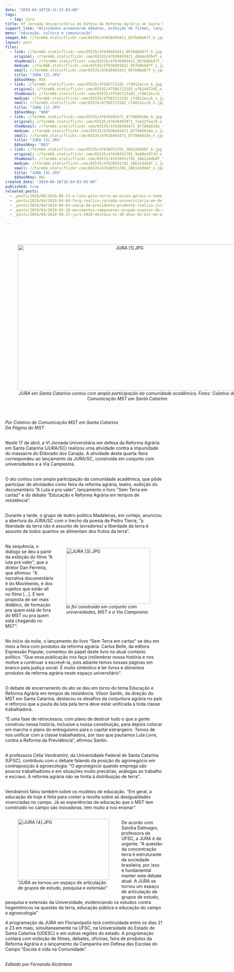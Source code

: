 ```yaml
---
date: "2019-04-18T16:31:23-03:00"
tags:
  - tag: jura
title: 6ª Jornada Universitária em Defesa da Reforma Agrária em Santa Catarina
support_line: "Atividades promoveram debates, exibição de filmes, lançamento de livro e tem continuação em maio"
menu: "educação, cultura e comunicação"
images_hd: //farm66.staticflickr.com/65535/47638493411_05fb0bb87f_b.jpg
layout: post
files:
  - link: //farm66.staticflickr.com/65535/47638493411_05fb0bb87f_b.jpg
    original: //farm66.staticflickr.com/65535/47638493411_dbb6a565df_o.jpg
    thumbnail: //farm66.staticflickr.com/65535/47638493411_05fb0bb87f_t.jpg
    medium: //farm66.staticflickr.com/65535/47638493411_05fb0bb87f_z.jpg
    small: //farm66.staticflickr.com/65535/47638493411_05fb0bb87f_n.jpg
    title: "JURA [2].JPG"
    $$hashKey: 05X
  - link: //farm66.staticflickr.com/65535/47585723102_cfd012eccb_b.jpg
    original: //farm66.staticflickr.com/65535/47585723102_e762497265_o.jpg
    thumbnail: //farm66.staticflickr.com/65535/47585723102_cfd012eccb_t.jpg
    medium: //farm66.staticflickr.com/65535/47585723102_cfd012eccb_z.jpg
    small: //farm66.staticflickr.com/65535/47585723102_cfd012eccb_n.jpg
    title: "JURA [1].JPG"
    $$hashKey: "060"
  - link: //farm66.staticflickr.com/65535/47638493471_877866010a_b.jpg
    original: //farm66.staticflickr.com/65535/47638493471_7a412fea29_o.jpg
    thumbnail: //farm66.staticflickr.com/65535/47638493471_877866010a_t.jpg
    medium: //farm66.staticflickr.com/65535/47638493471_877866010a_z.jpg
    small: //farm66.staticflickr.com/65535/47638493471_877866010a_n.jpg
    title: "JURA [3].JPG"
    $$hashKey: "063"
  - link: //farm66.staticflickr.com/65535/47638551701_28b124db8f_b.jpg
    original: //farm66.staticflickr.com/65535/47638551701_9e80e1972d_o.jpg
    thumbnail: //farm66.staticflickr.com/65535/47638551701_28b124db8f_t.jpg
    medium: //farm66.staticflickr.com/65535/47638551701_28b124db8f_z.jpg
    small: //farm66.staticflickr.com/65535/47638551701_28b124db8f_n.jpg
    title: "JURA [4].JPG"
    $$hashKey: 06L
created_date: "2019-04-18T16:54:03-03:00"
published: true
releated_posts:
  - _posts/2018/08/2018-08-23-a-luta-pela-terra-em-minas-gerais-e-tema-de-jornada-universitaria.md
  - _posts/2019/04/2019-04-04-furg-realiza-jornada-universitaria-em-defesa-da-reforma-agraria.md
  - _posts/2019/04/2019-04-03-unesp-de-presidente-prudente-realiza-jura-em-abril.md
  - _posts/2019/03/2019-03-26-movimentos-camponeses-ocupam-espacos-da-uffs-com-o-debate-da-reforma-agraria.md
  - _posts/2018/08/2018-08-27-jura-2018-destaca-os-30-anos-do-mst-em-minas.md

---
```

<p>&nbsp;</p>

<div style="text-align:center">
<figure class="image" style="display:inline-block"><img alt="JURA [1].JPG" height="467" src="//farm66.staticflickr.com/65535/47585723102_cfd012eccb_b.jpg" width="700" />
<figcaption><em>JURA em Santa Catarina contou com ampla participa&ccedil;&atilde;o da comunidade acad&ecirc;mica. Fotos: Coletivo de Comunica&ccedil;&atilde;o MST em Santa Catarina</em></figcaption>
</figure>
</div>

<p>&nbsp;</p>

<p><em>Por Coletivo de Comunica&ccedil;&atilde;o MST em Santa Catarina<br />
Da P&aacute;gina do MST</em></p>

<p><br />
Neste 17 de abril, a VI Jornada Universit&aacute;ria em defesa da Reforma Agr&aacute;ria em Santa Catarina (JURA/SC) realizou uma atividade contra a impunidade do massacre do Eldorado dos Caraj&aacute;s. A atividade desta quarta-feira correspondeu ao lan&ccedil;amento da JURA/SC, constru&iacute;da em conjunto com universidades e a Via Campesina.<br />
&nbsp;</p>

<p>O ato contou com ampla participa&ccedil;&atilde;o da comunidade acad&ecirc;mica, que p&ocirc;de participar de atividades como feira da reforma agr&aacute;ria, teatro, exibi&ccedil;&atilde;o do document&aacute;rio &quot;A Luta &eacute; pra valer&quot;, lan&ccedil;amento o livro &quot;Sem Terra em cartaz&quot; e do debate &ldquo;Educa&ccedil;&atilde;o e Reforma Agr&aacute;ria em tempos de resist&ecirc;ncia&rdquo;.<br />
&nbsp;</p>

<p>Durante a tarde, o grupo de teatro pol&iacute;tico Madalenas, em cortejo, anunciou a abertura da JURA/SC com o trecho da poesia de Pedro Tierra, &ldquo;a liberdade da terra n&atilde;o &eacute; assunto de lavradores/ a liberdade da terra &eacute; assunto de todos quantos se alimentam dos frutos da terra&rdquo;.<br />
&nbsp;</p>

<figure class="image" style="float:right"><img alt="JURA [3].JPG" height="179" src="//farm66.staticflickr.com/65535/47638493471_877866010a_b.jpg" width="269" />
<figcaption><em>to foi constru&iacute;do em conjunto com<br />
universidades, MST e a Via Campesina</em></figcaption>
</figure>

<p>Na sequ&ecirc;ncia, o di&aacute;logo se deu a partir da exibi&ccedil;&atilde;o do filme &ldquo;A luta pra valer&rdquo;, que o diretor Dan Ferreira, que afirmou: &quot;A narrativa document&aacute;rio &eacute; do Movimento, &eacute; dos sujeitos que est&atilde;o ali no filme [...]. E tem proposta de ser mais did&aacute;tico, de forma&ccedil;&atilde;o pra quem est&aacute; de fora do MST ou pra quem est&aacute; chegando no MST&quot;.<br />
&nbsp;</p>

<p>No in&iacute;cio da noite, o lan&ccedil;amento do livro &ldquo;Sem Terra em cartaz&rdquo; se deu em meio a feira com produtos da reforma agr&aacute;ria. Carlos Bell&eacute;, da editora Express&atilde;o Popular, comentou do papel deste livro no atual contexto pol&iacute;tico.&nbsp;&ldquo;Que essa publica&ccedil;&atilde;o nos fa&ccedil;a (re)lembrar nossa hist&oacute;ria e nos motive a continuar a escrev&ecirc;-la, pois adiante temos nossas p&aacute;ginas em branco pela justi&ccedil;a social. &Eacute; muito simb&oacute;lico &eacute; ter livros e alimentos produtos da reforma agr&aacute;ria neste espa&ccedil;o universit&aacute;rio&rdquo;.</p>

<p><br />
O debate de encerramento do ato se deu em torno do tema Educa&ccedil;&atilde;o e Reforma Agr&aacute;ria em tempos de resist&ecirc;ncia. Vilson Santin, da dire&ccedil;&atilde;o do MST em Santa Catarina, destacou os desafios da conjuntura agr&aacute;ria no pa&iacute;s e refor&ccedil;ou que a pauta da luta pela terra deve estar unificada &agrave; toda classe trabalhadora.</p>

<p>&ldquo;&Eacute; uma fase de retrocessos, com plano de destruir tudo o que a gente construiu nessa hist&oacute;ria, inclusive a nossa constitui&ccedil;&atilde;o, para depois colocar em marcha o plano do entreguismo para o capital estrangeiro. Temos de nos unificar com a classe trabalhadora, por isso que pautamos Lula Livre, contra a Reforma da Previd&ecirc;ncia&rdquo;, afirmou Santin.<br />
&nbsp;</p>

<p>A professora C&eacute;lia Vendramini, da Universidade Federal de Santa Catarina (UFSC), contribuiu com o debate falando da posi&ccedil;&atilde;o do agroneg&oacute;cio em contraposi&ccedil;&atilde;o &agrave; agroecologia: &ldquo;O agroneg&oacute;cio quando emprega s&atilde;o poucos trabalhadores e em situa&ccedil;&otilde;es muito prec&aacute;rias, an&aacute;logas ao trabalho e escravo. A reforma agr&aacute;ria n&atilde;o se limita &agrave; distribui&ccedil;&atilde;o de terra&rdquo;.<br />
&nbsp;</p>

<p>Vendramini falou tamb&eacute;m sobre os modelos de educa&ccedil;&atilde;o. &ldquo;Em geral, a educa&ccedil;&atilde;o de hoje &eacute; feita para conter a revolta sobre as desigualdades vivenciadas no campo. J&aacute; as experi&ecirc;ncias de educa&ccedil;&atilde;o que o MST tem constru&iacute;do no campo s&atilde;o inovadoras, tem muito a nos ensinar&rdquo;.</p>

<figure class="image" style="float:left"><img alt="JURA [4].JPG" height="195" src="//farm66.staticflickr.com/65535/47638551701_28b124db8f_b.jpg" width="292" />
<figcaption>&quot;JURA se tornou um espa&ccedil;o de articula&ccedil;&atilde;o<br />
de grupos de estudo, pesquisa e extens&atilde;o&quot;</figcaption>
</figure>

<p><br />
De acordo com Sandra Dalmagro, professora da UFSC, a JURA &eacute; de urgente. &ldquo;A quest&atilde;o da concentra&ccedil;&atilde;o terra &eacute; estruturante da sociedade brasileira, por isso &eacute; fundamental manter este debate atual. A JURA se tornou um espa&ccedil;o de articula&ccedil;&atilde;o de grupos de estudo, pesquisa e extens&atilde;o da Universidade, evidenciando os estudos contra hegem&ocirc;nicos na quest&atilde;o da terra, educa&ccedil;&atilde;o p&uacute;blica e educa&ccedil;&atilde;o do campo e agroecologia&rdquo;</p>

<p>A programa&ccedil;&atilde;o da JURA em Florian&oacute;polis ter&aacute; continuidade entre os dias 21 e 23 em maio, simultaneamente na UFSC, na Universidade do Estado de Santa Catarina (UDESC) e em outras regi&otilde;es do estado. A programa&ccedil;&atilde;o contar&aacute; com exibi&ccedil;&atilde;o de filmes, debates, oficinas, feira de produtos da Reforma Agr&aacute;ria e o lan&ccedil;amento da Campanha em Defesa das Escolas do Campo&nbsp;&quot;Escola &eacute; vida na Comunidade&rdquo;.</p>

<p><br />
<em>Editado por Fernanda Alc&acirc;ntara</em></p>

